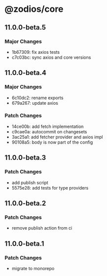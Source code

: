 # @zodios/core

## 11.0.0-beta.5

### Major Changes

- 1b67309: fix axios tests
- c7c03bc: sync axios and core versions

## 11.0.0-beta.4

### Major Changes

- 6c10dc2: rename exports
- 679a267: update axios

### Patch Changes

- 14ce00b: add fetch implementation
- c9cae0a: autocommit on changesets
- 3ac25a1: add fetcher provider and axios impl
- 90108a5: body is now part of the config

## 11.0.0-beta.3

### Patch Changes

- add publish script
- 5575e28: add tests for type providers

## 11.0.0-beta.2

### Patch Changes

- remove publish action from ci

## 11.0.0-beta.1

### Patch Changes

- migrate to monorepo
